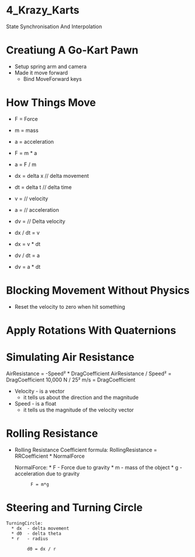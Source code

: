 # 4_Krazy_Karts
 State Synchronisation And Interpolation

# Creatiung A Go-Kart Pawn
  * Setup spring arm and camera
  * Made it move forward
    * Bind MoveForward keys

# How Things Move
  * F = Force
  * m = mass
  * a = acceleration

  * F = m * a
  * a = F / m

  * dx = delta x  // delta movement
  * dt = delta t  // delta time
  * v =           // velocity
  * a =           // acceleration
  * dv =          // Delta velocity

  * dx / dt = v
  * dx = v * dt
  * dv / dt = a
  * dv = a * dt

# Blocking Movement Without Physics
  * Reset the velocity to zero when hit something


# Apply Rotations With Quaternions

# Simulating Air Resistance
  AirResistance = -Speed² * DragCoefficient
  AirResistance / Speed² = DragCoefficient
        10,000 N /  25² m/s = DragCoefficient

  * Velocity - is a vector
    * it tells us about the direction and the magnitude
  * Speed - is a float
    * it tells us the magnitude of the velocity vector

# Rolling Resistance
  * Rolling Resistance Coefficient formula:
      RollingResistance = RRCoefficient * NormalForce

      NormalForce:
        * F - Force due to gravity
        * m - mass of the object
        * g - acceleration due to gravity

              F = m*g

# Steering and Turning Circle

    TurningCircle:
      * dx  - delta movement
      * dΘ  - delta theta
      * r   - radius

            dΘ = dx / r
